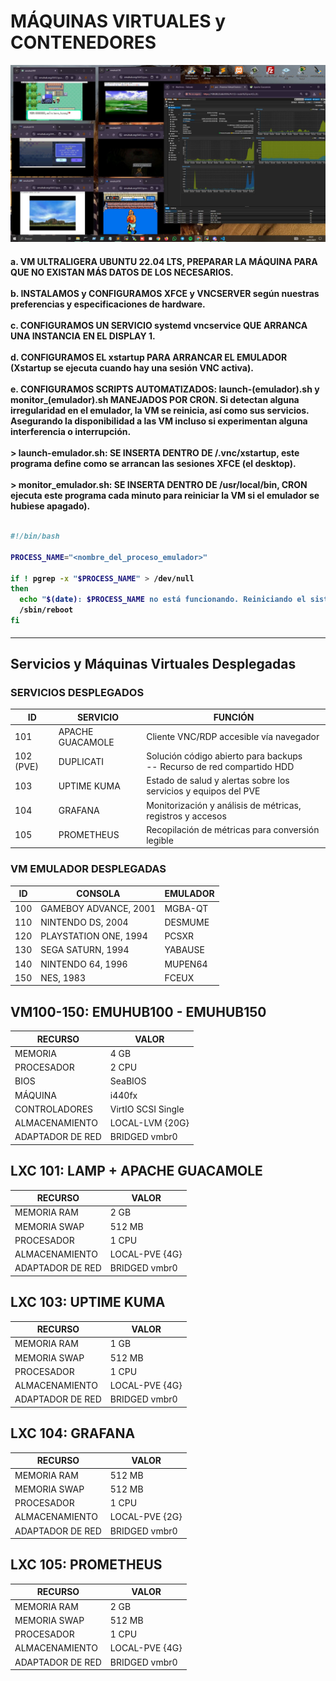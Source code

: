 <h1>MÁQUINAS VIRTUALES y CONTENEDORES</h1>

<img src="https://github.com/tybemuhub/documentacion-emuhub/blob/main/img/1.JPG" alt="entorno pve completo">

<h4>
  a. VM ULTRALIGERA UBUNTU 22.04 LTS, PREPARAR LA MÁQUINA PARA QUE NO EXISTAN MÁS DATOS DE LOS NECESARIOS.
  <br><br>
  b. INSTALAMOS y CONFIGURAMOS XFCE y VNCSERVER según nuestras preferencias y especificaciones de hardware.
  <br><br>
  c. CONFIGURAMOS UN SERVICIO systemd vncservice QUE ARRANCA UNA INSTANCIA EN EL DISPLAY 1.
  <br><br>
  d. CONFIGURAMOS EL xstartup PARA ARRANCAR EL EMULADOR (Xstartup se ejecuta cuando hay una sesión VNC activa).
  <br><br>
  e. CONFIGURAMOS SCRIPTS AUTOMATIZADOS: launch-(emulador).sh y monitor_(emulador).sh MANEJADOS POR CRON. 
     Si detectan alguna irregularidad en el emulador, la VM se reinicia, así como sus servicios. Asegurando la 
     disponibilidad a las VM incluso si experimentan alguna interferencia o interrupción.
  <br><br>
    > launch-emulador.sh: SE INSERTA DENTRO DE /.vnc/xstartup, este programa define como se arrancan las sesiones XFCE (el desktop).<br><br>
    > monitor_emulador.sh: SE INSERTA DENTRO DE /usr/local/bin, CRON ejecuta este programa cada minuto para reiniciar la VM si el emulador se hubiese apagado).
    <br><br>
  
  ```bash
  #!/bin/bash

PROCESS_NAME="<nombre_del_proceso_emulador>"

if ! pgrep -x "$PROCESS_NAME" > /dev/null
then
    echo "$(date): $PROCESS_NAME no está funcionando. Reiniciando el sistema..." >> /var/log/monitor_emulador.log
    /sbin/reboot
fi
 ```

</h4>

---

## Servicios y Máquinas Virtuales Desplegadas

### SERVICIOS DESPLEGADOS

| ID        | SERVICIO         | FUNCIÓN                                                           |
|-----------|------------------|-------------------------------------------------------------------|
| 101       | APACHE GUACAMOLE | Cliente VNC/RDP accesible vía navegador                          |
| 102 (PVE) | DUPLICATI         | Solución código abierto para backups <br>-- Recurso de red compartido HDD |
| 103       | UPTIME KUMA       | Estado de salud y alertas sobre los servicios y equipos del PVE  |
| 104       | GRAFANA           | Monitorización y análisis de métricas, registros y accesos       |
| 105       | PROMETHEUS        | Recopilación de métricas para conversión legible                |

### VM EMULADOR DESPLEGADAS

| ID  | CONSOLA                   | EMULADOR  |
|------|----------------------------|-----------|
| 100  | GAMEBOY ADVANCE, 2001     | MGBA-QT   |
| 110  | NINTENDO DS, 2004         | DESMUME   |
| 120  | PLAYSTATION ONE, 1994     | PCSXR     |
| 130  | SEGA SATURN, 1994         | YABAUSE   |
| 140  | NINTENDO 64, 1996         | MUPEN64   |
| 150  | NES, 1983                 | FCEUX     |

## VM100-150: EMUHUB100 - EMUHUB150

| RECURSO            | VALOR               |
|--------------------|---------------------|
| MEMORIA            | 4 GB                |
| PROCESADOR         | 2 CPU               |
| BIOS               | SeaBIOS             |
| MÁQUINA            | i440fx              |
| CONTROLADORES      | VirtIO SCSI Single  |
| ALMACENAMIENTO     | LOCAL-LVM {20G}     |
| ADAPTADOR DE RED   | BRIDGED vmbr0       |

## LXC 101: LAMP + APACHE GUACAMOLE

| RECURSO            | VALOR               |
|--------------------|---------------------|
| MEMORIA RAM        | 2 GB                |
| MEMORIA SWAP       | 512 MB              |
| PROCESADOR         | 1 CPU               |
| ALMACENAMIENTO     | LOCAL-PVE {4G}      |
| ADAPTADOR DE RED   | BRIDGED vmbr0       |

## LXC 103: UPTIME KUMA

| RECURSO            | VALOR               |
|--------------------|---------------------|
| MEMORIA RAM        | 1 GB                |
| MEMORIA SWAP       | 512 MB              |
| PROCESADOR         | 1 CPU               |
| ALMACENAMIENTO     | LOCAL-PVE {4G}      |
| ADAPTADOR DE RED   | BRIDGED vmbr0       |

## LXC 104: GRAFANA

| RECURSO            | VALOR               |
|--------------------|---------------------|
| MEMORIA RAM        | 512 MB              |
| MEMORIA SWAP       | 512 MB              |
| PROCESADOR         | 1 CPU               |
| ALMACENAMIENTO     | LOCAL-PVE {2G}      |
| ADAPTADOR DE RED   | BRIDGED vmbr0       |

## LXC 105: PROMETHEUS

| RECURSO            | VALOR               |
|--------------------|---------------------|
| MEMORIA RAM        | 2 GB                |
| MEMORIA SWAP       | 512 MB              |
| PROCESADOR         | 1 CPU               |
| ALMACENAMIENTO     | LOCAL-PVE {4G}      |
| ADAPTADOR DE RED   | BRIDGED vmbr0       |
